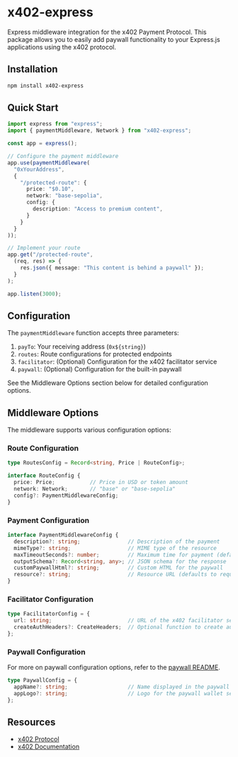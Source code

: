 # x402-express

Express middleware integration for the x402 Payment Protocol. This package allows you to easily add paywall functionality to your Express.js applications using the x402 protocol.

## Installation

```bash
npm install x402-express
```

## Quick Start

```typescript
import express from "express";
import { paymentMiddleware, Network } from "x402-express";

const app = express();

// Configure the payment middleware
app.use(paymentMiddleware(
  "0xYourAddress",
  {
    "/protected-route": {
      price: "$0.10",
      network: "base-sepolia",
      config: {
        description: "Access to premium content",
      }
    }
  }
));

// Implement your route
app.get("/protected-route", 
  (req, res) => {
    res.json({ message: "This content is behind a paywall" });
  }
);

app.listen(3000);
```

## Configuration

The `paymentMiddleware` function accepts three parameters:

1. `payTo`: Your receiving address (`0x${string}`)
2. `routes`: Route configurations for protected endpoints
3. `facilitator`: (Optional) Configuration for the x402 facilitator service
4. `paywall`: (Optional) Configuration for the built-in paywall

See the Middleware Options section below for detailed configuration options.

## Middleware Options

The middleware supports various configuration options:

### Route Configuration

```typescript
type RoutesConfig = Record<string, Price | RouteConfig>;

interface RouteConfig {
  price: Price;           // Price in USD or token amount
  network: Network;       // "base" or "base-sepolia"
  config?: PaymentMiddlewareConfig;
}
```

### Payment Configuration

```typescript
interface PaymentMiddlewareConfig {
  description?: string;               // Description of the payment
  mimeType?: string;                  // MIME type of the resource
  maxTimeoutSeconds?: number;         // Maximum time for payment (default: 60)
  outputSchema?: Record<string, any>; // JSON schema for the response
  customPaywallHtml?: string;         // Custom HTML for the paywall
  resource?: string;                  // Resource URL (defaults to request URL)
}
```

### Facilitator Configuration

```typescript
type FacilitatorConfig = {
  url: string;                        // URL of the x402 facilitator service
  createAuthHeaders?: CreateHeaders;  // Optional function to create authentication headers
};
```

### Paywall Configuration

For more on paywall configuration options, refer to the [paywall README](../x402/src/paywall/README.md).

```typescript
type PaywallConfig = {
  appName?: string;                   // Name displayed in the paywall wallet selection modal
  appLogo?: string;                   // Logo for the paywall wallet selection modal
};
```

## Resources

- [x402 Protocol](https://x402.org)
- [x402 Documentation](https://github.com/0xgasless/x402)
